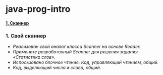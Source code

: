 # java-prog-intro

#### [1. Сканнер](#1-cвой-сканнер)

### 1. Свой сканнер
 * *Реализован свой аналог класса Scanner на основе Reader.*
 * *Примените разработанный Scanner для решения задания «Статистика слов».*
 * *Использовано блочное чтение. Код, управляющий чтением, общий.*
 * *Код, выделяющий числа и слова, общий.*
